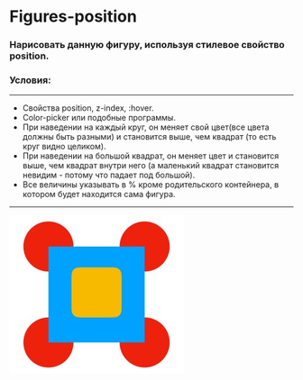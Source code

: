 # Figures-position

### Нарисовать данную фигуру, используя стилевое свойство position.
### Условия:
***
+ Свойства position, z-index, :hover.
+ Color-picker или подобные программы.
+ При наведении на каждый круг, он меняет свой цвет(все цвета должны быть разными) и 
становится выше, чем квадрат (то есть круг видно целиком).
+ При наведении на большой квадрат, он меняет цвет и становится выше, чем квадрат 
внутри него (а маленький квадрат становится невидим - потому что падает под большой).
+ Все величины указывать в % кроме родительского контейнера, в котором будет 
находится сама фигура.

***

![Фигура](https://github.com/DariaAzanovich/Figures-position/blob/master/figure.jpg)

